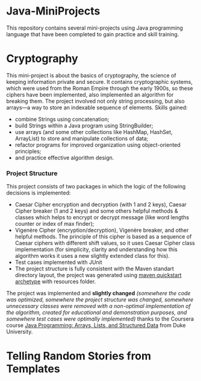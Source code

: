 # Java-MiniProjects
This repository contains several mini-projects using Java programming language that have been completed to gain practice and skill training.
# Cryptography
This mini-project is about the basics of cryptography, the science of keeping information private and secure. It contains cryptographic systems, which were used from the Roman Empire through the early 1900s, so these ciphers have been implemented, also implemented an algorithm for breaking them. 
The project involved not only string processing, but also arrays—a way to store an indexable sequence of elements. 
Skills gained:
- combine Strings using concatenation; 
- build Strings within a Java program using StringBuilder; 
- use arrays (and some other collections like HashMap, HashSet, ArrayList) to store and manipulate collections of data; 
- refactor programs for improved organization using object-oriented principles; 
- and practice effective algorithm design.

### Project Structure
This project consists of two packages in which the logic of the following decisions is implemented: 
- Caesar Cipher encryption and decryption (with 1 and 2 keys), Caesar Cipher breaker (1 and 2 keys) and some others helpful methods & classes which helps to encrypt or decrypt message (like word lengths counter or index of max finder);
- Vigenère Cipher (encryption/decryption), Vigenère breaker, and other helpful methods. The principle of this cipher is based as a sequence of Caesar ciphers with different shift values, so it uses Caesar Cipher class implementation (for simplicity, clarity and understanding how this algorithm works it uses a new slightly extended class for this).
- Test cases implemented with JUnit
- The project structure is fully consistent with the Maven standart directory layout, the project was generated using [maven quickstart archetype](https://maven.apache.org/archetypes/maven-archetype-quickstart/) with resources folder.

The project was implemented and **slightly changed** *(somewhere the code was optimized, somewhere the project structure was changed, somewhere unnecessary classes were removed with a non-optimal implementation of the algorithm, created for educational and demonstration purposes, and somewhere test cases were optimally implemented)* thanks to the Coursera course [Java Programming: Arrays, Lists, and Structured Data](https://www.coursera.org/learn/java-programming-arrays-lists-data/) from Duke University.
# Telling Random Stories from Templates
